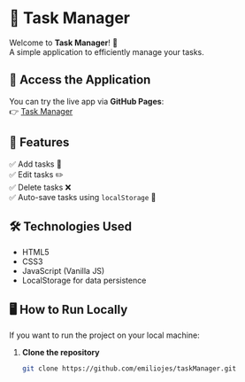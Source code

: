 # 📝 Task Manager

Welcome to **Task Manager**! 🎯  
A simple application to efficiently manage your tasks.

## 🚀 **Access the Application**
You can try the live app via **GitHub Pages**:  
👉 <a href="https://emiliojes.github.io/taskManager/" target="_blank">Task Manager</a>

## 📌 **Features**
✅ Add tasks 📌  
✅ Edit tasks ✏️  
✅ Delete tasks ❌  
✅ Auto-save tasks using `localStorage` 💾  

## 🛠️ **Technologies Used**
- HTML5
- CSS3
- JavaScript (Vanilla JS)
- LocalStorage for data persistence

## 🖥️ **How to Run Locally**
If you want to run the project on your local machine:

1. **Clone the repository**  
   ```bash
   git clone https://github.com/emiliojes/taskManager.git
